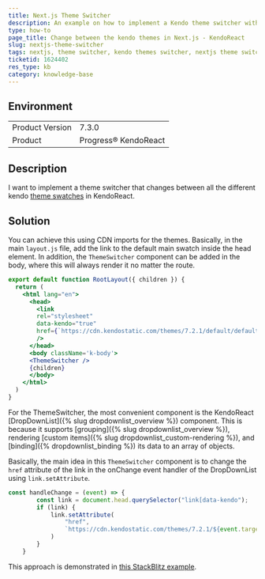 ```yaml
---
title: Next.js Theme Switcher
description: An example on how to implement a Kendo theme switcher with Next.js.
type: how-to
page_title: Change between the kendo themes in Next.js - KendoReact
slug: nextjs-theme-switcher
tags: nextjs, theme switcher, kendo themes switcher, nextjs theme switcher
ticketid: 1624402
res_type: kb
category: knowledge-base
---
```

 
## Environment
<table>
    <tbody>
	    <tr> 
	    	<td>Product Version</td>
	    	<td>7.3.0</td>
	    </tr>
	    <tr>
	    	<td>Product</td>
	    	<td>Progress® KendoReact</td>
	    </tr>
    </tbody>
</table>


## Description

I want to implement a theme switcher that changes between all the different kendo [theme swatches](https://www.telerik.com/design-system/docs/themes/customization/swatches/) in KendoReact.

## Solution

You can achieve this using CDN imports for the themes. Basically, in the main `layout.js` file, add the link to the default main swatch inside the head element. In addition, the `ThemeSwitcher` component can be added in the body, where this will always render it no matter the route.

```jsx
export default function RootLayout({ children }) {
  return (
    <html lang="en">
      <head>
        <link
        rel="stylesheet"
        data-kendo="true"
        href={`https://cdn.kendostatic.com/themes/7.2.1/default/default-main.css`}
        />
      </head>
      <body className='k-body'>
      <ThemeSwitcher />
      {children}
      </body>
    </html>
  )
}
```

For the ThemeSwitcher, the most convenient component is the KendoReact [DropDownList]({% slug dropdownlist_overview %}) component. This is because it supports [grouping]({% slug dropdownlist_overview %}), rendering [custom items]({% slug dropdownlist_custom-rendering %}), and [binding]({% dropdownlist_binding %}) its data to an array of objects.

Basically, the main idea in this `ThemeSwitcher` component is to change the `href` attribute of the link in the onChange event handler of the DropDownList using `link.setAttribute`.

```jsx
const handleChange = (event) => {
        const link = document.head.querySelector("link[data-kendo");
        if (link) {
            link.setAttribute(
                "href",
                `https://cdn.kendostatic.com/themes/7.2.1/${event.target.value.swatch}.css`
            )
        }
    }
```


This approach is demonstrated in [this StackBlitz example](https://stackblitz.com/edit/stackblitz-starters-ajmsqv?description=The%20React%20framework%20for%20production&file=app%2Fcomponents%2FThemeSwitcher.jsx&title=Next.js%20Starter).

